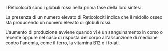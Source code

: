 I Reticolociti sono i globuli rossi nella prima fase della loro sintesi. 

La presenza di un numero elevato di Reticolociti indica che il midollo osseo sta producendo un numero elevato di globuli rossi. 

L'aumento di produzione avviene quando vi è un sanguinamento in corso o recente oppure nel caso di risposta del corpo all'assunzione di medicine contro l'anemia, come il ferro, la vitamina B12 o i folati.